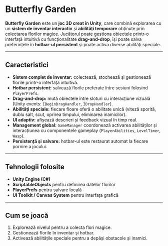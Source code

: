 # Butterfly Garden 

**Butterfly Garden** este un **joc 3D creat în Unity**, care combină explorarea cu un **sistem de inventar interactiv** și **abilități temporare** obținute prin colectarea florilor magice. Jucătorul poate gestiona obiectele printr-o interfață intuitivă cu funcționalitate **drag-and-drop**, își poate salva preferințele în **hotbar-ul persistent** și poate activa diverse abilități speciale.

---

##  Caracteristici

- **Sistem complet de inventar:** colectează, stochează și gestionează florile printr-o interfață intuitivă.  
- **Hotbar persistent:** salvează florile preferate între sesiuni folosind `PlayerPrefs`.  
- **Drag-and-drop:** mută obiectele între sloturi cu interacțiune vizuală (Unity events: `IBeginDragHandler`, `IDropHandler`).  
- **Abilități speciale:** fiecare floare oferă o abilitate unică (viteză sporită, dublu salt, scut, oprirea timpului, eliminarea inamicilor).  
- **UI adaptiv:** afișează descrieri și feedback vizual în timp real.  
- **Management global:** `GameManager` coordonează activarea abilităților și interacțiunea cu componentele gameplay (`PlayerAbilities`, `LevelTimer`, `Wasp`).  
- **Persistență și salvare:** hotbar-ul este restaurat automat la fiecare pornire a jocului.

---

##  Tehnologii folosite

- **Unity Engine (C#)**  
- **ScriptableObjects** pentru definirea datelor florilor  
- **PlayerPrefs** pentru salvare locală  
- **UI Toolkit / Canvas System** pentru interfața grafică

---

##  Cum se joacă

1. Explorează nivelul pentru a colecta flori magice.  
2. Gestionează florile în inventar și hotbar.  
3. Activează abilitățile speciale pentru a depăși obstacole și inamici.  





